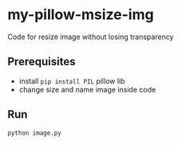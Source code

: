 # my-pillow-msize-img
Code for resize image without losing transparency 

## Prerequisites 

- install `pip install PIL` pillow lib
- change size and name image inside code

## Run

``` python
python image.py
```
